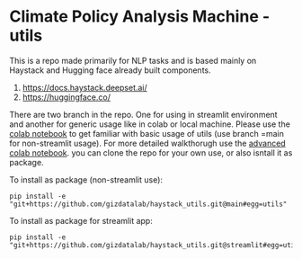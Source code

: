 # Climate Policy Analysis Machine - utils
This is a repo made primarily for NLP tasks and is based mainly on Haystack and Hugging face already built components.
1. https://docs.haystack.deepset.ai/
2. https://huggingface.co/

There are two branch in the repo. One for using in streamlit environment and another for generic usage like in colab or local machine. 
Please use the [colab notebook](https://colab.research.google.com/drive/1ym6Ub5-sMGZkfAF4lnHMWF4MgMpabZ-r?usp=sharing) to get familiar with basic usage of utils
(use branch =main for non-streamlit usage).
For more detailed walkthorugh use the [advanced colab notebook](https://colab.research.google.com/drive/1t9ZpcliqlNwkS4NDeKA4JRGdtBKCE9hC?usp=sharing).
you can clone the repo for your own use, or also isntall it as package. 

To install as package (non-streamlit use):
```
pip install -e "git+https://github.com/gizdatalab/haystack_utils.git@main#egg=utils"
```

To install as package for streamlit app:
```
pip install -e "git+https://github.com/gizdatalab/haystack_utils.git@streamlit#egg=utils"
```
